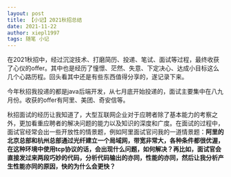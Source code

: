 ```yaml
---
layout: post
title: 【小记】2021秋招总结
date: 2021-11-22
author: xiepl1997
tags: 随笔 小记
---
```


在2021秋招中，经过沉淀技术、打磨简历、投递、笔试、面试等过程，最终收获了心仪的offer。其中也是经历了憧憬、茫然、失意、下定决心、达成小目标这么几个心路历程。回头看其中还是有些东西值得分享的，遂记录下来。  

今年秋招我投递的都是java后端开发，从七月底开始投递的，面试主要集中在八九月份。收获的offer有阿里、美团、奇安信等。  

秋招面试的经历让我知道了，大型互联网企业对于应聘者除了基本能力的考察之外，更加看重应聘者的解决问题的能力以及知识的深度和广度。在面试的过程中，面试官经常会出一些开放性的情景题，例如阿里面试官问我的一道情景题：**阿里的北京总部和杭州总部通过光纤建立一个局域网，带宽非常大，各种条件都很优渥，在这种环境中使用tcp协议的话，会出现什么问题，如何解决？**再比如，面试官会直接**发过来两段巧妙的代码，分析代码输出的亦同，性能的亦同，然后让我分析产生性能亦同的原因，快的为什么会更快？**